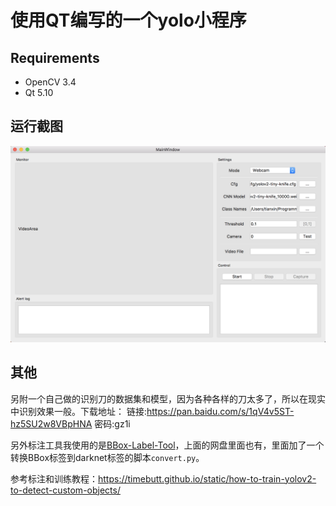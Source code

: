 # 使用QT编写的一个yolo小程序

## Requirements

- OpenCV 3.4
- Qt 5.10

## 运行截图

![运行截图](images/screenshot.png)

## 其他

另附一个自己做的识别刀的数据集和模型，因为各种各样的刀太多了，所以在现实中识别效果一般。下载地址：
链接:https://pan.baidu.com/s/1qV4v5ST-hz5SU2w8VBpHNA  密码:gz1i

另外标注工具我使用的是[BBox-Label-Tool](https://github.com/puzzledqs/BBox-Label-Tool)，上面的网盘里面也有，里面加了一个转换BBox标签到darknet标签的脚本`convert.py`。

参考标注和训练教程：https://timebutt.github.io/static/how-to-train-yolov2-to-detect-custom-objects/
